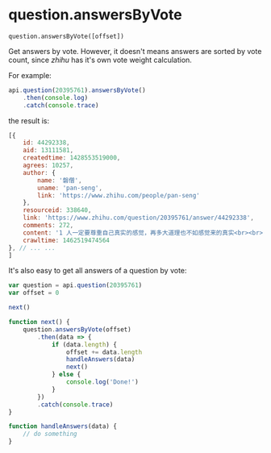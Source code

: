 # question.answersByVote

```
question.answersByVote([offset])
```

Get answers by vote. However, it doesn't means answers are sorted by vote count, since *zhihu* has it's own vote weight calculation.

For example:

```javascript
api.question(20395761).answersByVote()
    .then(console.log)
    .catch(console.trace)
```

the result is:

```javascript
[{
    id: 44292338,
    aid: 13111581,
    createdtime: 1428553519000,
    agrees: 10257,
    author: {
        name: '磐僧',
        uname: 'pan-seng',
        link: 'https://www.zhihu.com/people/pan-seng'
    },
    resourceid: 338640,
    link: 'https://www.zhihu.com/question/20395761/answer/44292338',
    comments: 272,
    content: '1 人一定要尊重自己真实的感觉，再多大道理也不如感觉来的真实<br><br>不知道大家有没有这种经历，很多时候我们遇到的一些人，他们做事让人觉得都很有道理，但是很多时候就是莫名的让人觉得不舒服。有时候你甚至不明白为什么不舒服。但是如果你有这感觉，时间长了你就会发现你仿佛进入了对方的一种“圈套”，对方不是有意为之，但是确实很让人郁闷，这时候你就明白当时的那种不舒服的感觉是为什么了。对的，感觉不能欺骗人。感觉有时候是不准的，有时候一个情商高的人可以将自己伪装的很好，但更多的时候，我们的直觉和感觉可以告诉我们很多真理，我们无法从逻辑上证明的真理，千万不要忽视感觉。如果一个人大家都说他好，但是你就是认为他不好，千万不要认为自己错了。很可能你真的感觉对了<br>还有一些时候，我们无法理解一些事情，我们总觉得是自己道德不够或者认知不够。很多时候我们都会改变自己的一些“缺点”来迎合一些所谓的普遍的“道德观念”，这也会让自己感觉别扭。不过如果时间久了就会发现，这些观念很多时候是一种洗脑，当初自己才是多么的好，自己已经变得面目全非了，真心后悔啊。所以千万要尊重感觉。<br>传送门：<a href="http://www.zhihu.com/question/29329566/answer/44144979" class="internal">对亲人的生老病死看得很淡，算冷血吗？ - 磐僧的回答</a>  ... ...',
    crawltime: 1462519474564
}, // ... ...
]
```

It's also easy to get all answers of a question by vote:

```javascript
var question = api.question(20395761)
var offset = 0

next()

function next() {
    question.answersByVote(offset)
        .then(data => {
            if (data.length) {
                offset += data.length
                handleAnswers(data)
                next()
            } else {
                console.log('Done!')
            }
        })
        .catch(console.trace)
}

function handleAnswers(data) {
    // do something
}
```
